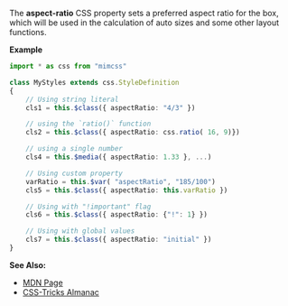 The **aspect-ratio** CSS property sets a preferred aspect ratio for the box, which will be used in the calculation of auto sizes and some other layout functions.

**Example**

```typescript
import * as css from "mimcss"

class MyStyles extends css.StyleDefinition
{
    // Using string literal
    cls1 = this.$class({ aspectRatio: "4/3" })

    // using the `ratio()` function
    cls2 = this.$class({ aspectRatio: css.ratio( 16, 9)})

    // using a single number
    cls4 = this.$media({ aspectRatio: 1.33 }, ...)

    // Using custom property
    varRatio = this.$var( "aspectRatio", "185/100")
    cls5 = this.$class({ aspectRatio: this.varRatio })

    // Using with "!important" flag
    cls6 = this.$class({ aspectRatio: {"!": 1} })

    // Using with global values
    cls7 = this.$class({ aspectRatio: "initial" })
}
```

**See Also:**
- <a href="https://developer.mozilla.org/en-US/docs/Web/CSS/aspect-ratio" target="mdn">MDN Page</a>
- <a href="https://css-tricks.com/almanac/properties/a/aspect-ratio" target="css-tricks">CSS-Tricks Almanac</a>

